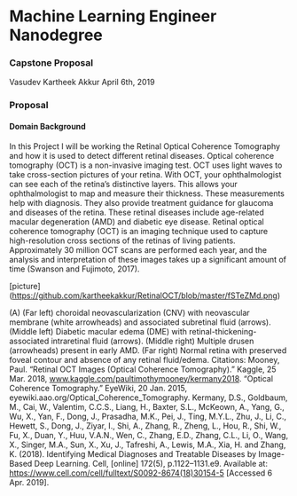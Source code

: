 # Machine Learning Engineer Nanodegree
### Capstone Proposal
Vasudev Kartheek Akkur
April 6th, 2019

### Proposal
#### Domain Background

In this Project I will be working the Retinal Optical Coherence Tomography and how it is used to detect different retinal diseases.
Optical coherence tomography (OCT) is a non-invasive imaging test. OCT uses light waves to take cross-section pictures of your retina.
With OCT, your ophthalmologist can see each of the retina’s distinctive layers.  This allows your ophthalmologist to map and measure their thickness. These measurements help with diagnosis. They also provide treatment guidance for glaucoma and diseases of the retina. These retinal diseases include age-related macular degeneration (AMD) and diabetic eye disease.
Retinal optical coherence tomography (OCT) is an imaging technique used to capture high-resolution cross sections of the retinas of living patients. Approximately 30 million OCT scans are performed each year, and the analysis and interpretation of these images takes up a significant amount of time (Swanson and Fujimoto, 2017).

[picture] (https://github.com/kartheekakkur/RetinalOCT/blob/master/fSTeZMd.png)
 
(A) (Far left) choroidal neovascularization (CNV) with neovascular membrane (white arrowheads) and associated subretinal fluid (arrows). (Middle left) Diabetic macular edema (DME) with retinal-thickening-associated intraretinal fluid (arrows). (Middle right) Multiple drusen (arrowheads) present in early AMD. (Far right) Normal retina with preserved foveal contour and absence of any retinal fluid/edema.
Citations:
Mooney, Paul. “Retinal OCT Images (Optical Coherence Tomography).” Kaggle, 25 Mar. 2018, www.kaggle.com/paultimothymooney/kermany2018.
“Optical Coherence Tomography.” EyeWiki, 20 Jan. 2015, eyewiki.aao.org/Optical_Coherence_Tomography.
Kermany, D.S., Goldbaum, M., Cai, W., Valentim, C.C.S., Liang, H., Baxter, S.L., McKeown, A., Yang, G., Wu, X., Yan, F., Dong, J., Prasadha, M.K., Pei, J., Ting, M.Y.L., Zhu, J., Li, C., Hewett, S., Dong, J., Ziyar, I., Shi, A., Zhang, R., Zheng, L., Hou, R., Shi, W., Fu, X., Duan, Y., Huu, V.A.N., Wen, C., Zhang, E.D., Zhang, C.L., Li, O., Wang, X., Singer, M.A., Sun, X., Xu, J., Tafreshi, A., Lewis, M.A., Xia, H. and Zhang, K. (2018). Identifying Medical Diagnoses and Treatable Diseases by Image-Based Deep Learning. Cell, [online] 172(5), p.1122–1131.e9. Available at: https://www.cell.com/cell/fulltext/S0092-8674(18)30154-5 [Accessed 6 Apr. 2019].


